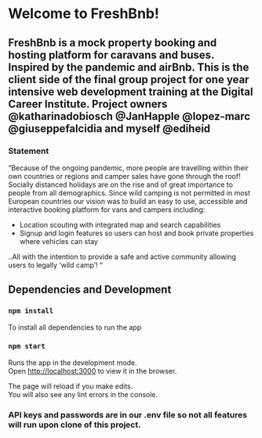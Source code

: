 # Welcome to FreshBnb!

## FreshBnb is a mock property booking and hosting platform for caravans and buses. Inspired by the pandemic and airBnb. This is the client side of the final group project for one year intensive web development training at the Digital Career Institute. Project owners @katharinadobiosch @JanHapple @lopez-marc @giuseppefalcidia and myself @ediheid

### Statement

“Because of the ongoing pandemic, more people are travelling within their own countries or regions and camper sales have gone through the roof!
Socially distanced holidays are on the rise and of great importance to people from all demographics.
Since wild camping is not permitted in most European countries our vision was to build an easy to use, accessible and interactive booking platform for vans and campers including:

- Location scouting with integrated map and search capabilities
- Signup and login features so users can host and book private properties where vehicles can stay

..All with the intention to provide a safe and active community allowing users to legally ‘wild camp’! “

## Dependencies and Development

### [](https://github.com/ediheid/frontend-dci-final-group-project#npm-install)`npm install`

To install all dependencies to run the app

### [](https://github.com/ediheid/frontend-dci-final-group-project#npm-start)`npm start`

Runs the app in the development mode.  
Open [http://localhost:3000](http://localhost:3000/) to view it in the browser.

The page will reload if you make edits.  
You will also see any lint errors in the console.

### API keys and passwords are in our .env file so not all features will run upon clone of this project.

